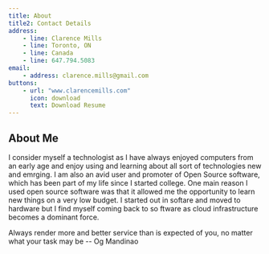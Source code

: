 ```yaml
---
title: About
title2: Contact Details
address:
    - line: Clarence Mills
    - line: Toronto, ON
    - line: Canada 
    - line: 647.794.5083
email:
    - address: clarence.mills@gmail.com
buttons:
    - url: "www.clarencemills.com"
      icon: download
      text: Download Resume
---
```

## About Me

I consider myself a technologist as I have always enjoyed computers from an early age and enjoy using and learning about all sort of technologies new and emrging. I am also an avid user and promoter of Open Source software, which has been part of my life since I started college. One main reason I used open source software was that it allowed me the opportunity to learn new things on a very low budget. I started out in softare and moved to hardware but I find myself coming back to so
ftware as cloud infrastructure becomes a dominant force.

Always render more and better service than is expected of you, no matter what your task may be 
-- Og Mandinao
